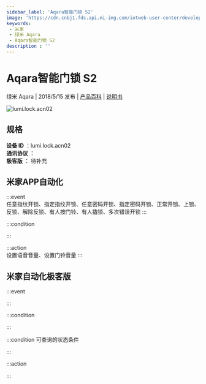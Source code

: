```yaml
---
sidebar_label: 'Aqara智能门锁 S2'
image: 'https://cdn.cnbj1.fds.api.mi-img.com/iotweb-user-center/developer_1679069105463rY682krr.png?GalaxyAccessKeyId=AKVGLQWBOVIRQ3XLEW&Expires=9223372036854775807&Signature=e/NA6i8SQBI5pFp+vpdKIhuekP0='
keywords: 
 - 米家
 - 绿米 Aqara
 - Aqara智能门锁 S2
description : ''
---
```

# Aqara智能门锁 S2

绿米 Aqara | 2018/5/15 发布 | [产品百科](https://home.mi.com/webapp/content/baike/product/index.html?model=lumi.lock.acn02/) | [说明书](https://home.mi.com/views/introduction.html?model=lumi.lock.acn02&region=cn)

![lumi.lock.acn02](https://cdn.cnbj1.fds.api.mi-img.com/iotweb-user-center/developer_1679069105463rY682krr.png?GalaxyAccessKeyId=AKVGLQWBOVIRQ3XLEW&Expires=9223372036854775807&Signature=e/NA6i8SQBI5pFp+vpdKIhuekP0=)

## 规格  
> 
**设备 ID** ：lumi.lock.acn02  
**通讯协议** ：  
**极客版**  ： 待补充 


## 米家APP自动化  

:::event  
任意指纹开锁、指定指纹开锁、任意密码开锁、指定密码开锁、正常开锁、上锁、反锁、解除反锁、有人按门铃、有人撬锁、多次错误开锁
:::

:::condition  

:::

:::action   
设置语音音量、设置门铃音量
:::

## 米家自动化极客版  

:::event  

:::

:::condition  

:::

:::condition 可查询的状态条件  

:::

:::action  

:::

        

